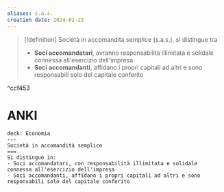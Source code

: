 ```yaml
---
aliases: s.a.s.
creation date: 2024-02-23
---
```


>[!definition]
>Società in accomandita semplice (s.a.s.),  si distingue tra
> - **Soci accomandatari**, avranno responsabilità illimitata e solidale connessa all'esercizio dell'impresa
> - **Soci accomandanti**, affidano i propri capitali ad altri e sono responsabili solo del capitale conferito

^ccf453

# ANKI

```anki
deck: Economia
---
Società in accomandità semplice
===
Si distingue in:
- Soci accomandatari, con responsabilità illimitata e solidale connessa all'esercizio dell'impresa
- Soci accomandanti, affidano i propri capitali ad altri e sono responsabili solo del capitale conferito
```
